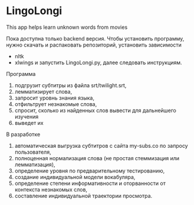 # LingoLongi
This app helps learn unknown words from movies

Пока доступна только backend версия.
Чтобы установить программу, нужно скачать и распаковать репозиторий, установить зависимости
- nltk
- xlwings
и запустить LingoLongi.py, далее следовать инструкциям.

Программа
1) подгрузит субтитры из файла srt/twilight.srt,
2) лемматизирует слова,
3) запросит уровнь знания языка,
4) отфильтрует незнакомые слова,
5) спросит, сколько из найденных слов вывести для дальнейшего изучения
6) выведет их

В разработке
1) автоматическая выгрузка субтитров с сайта my-subs.co по запросу пользователя,
2) полноценная нормализация слова (не простая стеммизация или лемматизация),
3) определение уровня по предварительному тестированию,
4) создание индивидуальной модели вокабуляра,
5) определение степени информативности и оторванности от контекста незнакомых слов,
6) составление индивидуальной траектории просмотра.
